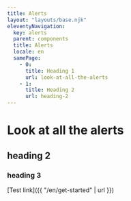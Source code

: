 ```yaml
---
title: Alerts
layout: "layouts/base.njk"
eleventyNavigation:
  key: alerts
  parent: components
  title: Alerts
  locale: en
  samePage:
    - 0:
      title: Heading 1
      url: look-at-all-the-alerts
    - 1:
      title: Heading 2
      url: heading-2
---
```


# Look at all the alerts

## heading 2

### heading 3

[Test link]({{ "/en/get-started" | url }})
